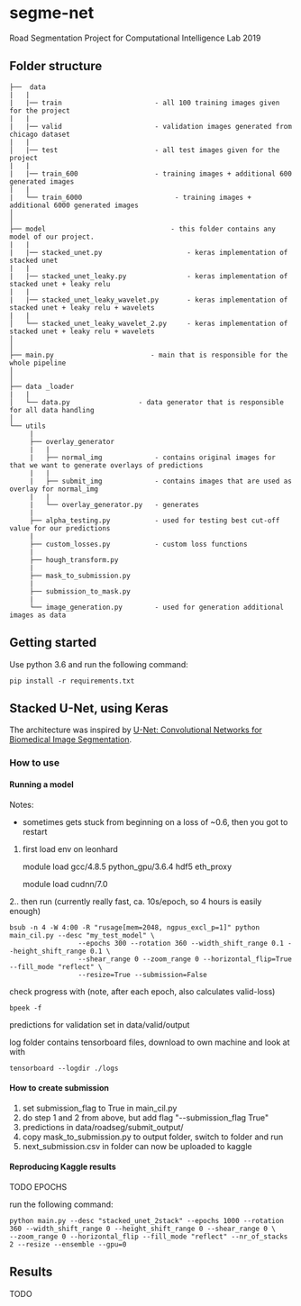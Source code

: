 # segme-net
Road Segmentation Project for Computational Intelligence Lab 2019


## Folder structure

```
├──  data
|   |
|   |── train                       - all 100 training images given for the project
|   |
|   |── valid                       - validation images generated from chicago dataset
|   |   
│   |── test                        - all test images given for the project
|   |
|   |── train_600                   - training images + additional 600 generated images
|   |
|   └── train_6000                       - training images + additional 6000 generated images
│
│
├── model                               - this folder contains any model of our project.
|   |
|   |── stacked_unet.py                     - keras implementation of stacked unet
|   |
|   |── stacked_unet_leaky.py               - keras implementation of stacked unet + leaky relu
|   |
|   |── stacked_unet_leaky_wavelet.py       - keras implementation of stacked unet + leaky relu + wavelets
|   |
│   └── stacked_unet_leaky_wavelet_2.py     - keras implementation of stacked unet + leaky relu + wavelets
│
│
├── main.py                        - main that is responsible for the whole pipeline
│ 
│  
├── data _loader
|   | 
│   └── data.py                 - data generator that is responsible for all data handling
│ 
└── utils
     |
     ├── overlay_generator
     |   |
     |   ├── normal_img             - contains original images for that we want to generate overlays of predictions
     |   |
     |   ├── submit_img             - contains images that are used as overlay for normal_img
     |   |
     |   └── overlay_generator.py   - generates 
     |
     ├── alpha_testing.py           - used for testing best cut-off value for our predictions
     |
     ├── custom_losses.py           - custom loss functions
     |
     ├── hough_transform.py
     |
     ├── mask_to_submission.py
     |
     ├── submission_to_mask.py
     |
     └── image_generation.py        - used for generation additional images as data
```

## Getting started

Use python 3.6 and run the following command:
```
pip install -r requirements.txt
```

## Stacked U-Net, using Keras

The architecture was inspired by [U-Net: Convolutional Networks for Biomedical Image Segmentation](http://lmb.informatik.uni-freiburg.de/people/ronneber/u-net/).

### How to use

#### Running a model
Notes:
-   sometimes gets stuck from beginning on a loss of ~0.6, then you got to restart

1. first load env on leonhard
    
  
    module load gcc/4.8.5 python_gpu/3.6.4 hdf5 eth_proxy
    
    module load cudnn/7.0

2.. then run (currently really fast, ca. 10s/epoch, so 4 hours is easily enough)

    bsub -n 4 -W 4:00 -R "rusage[mem=2048, ngpus_excl_p=1]" python main_cil.py --desc "my_test_model" \
                     --epochs 300 --rotation 360 --width_shift_range 0.1 --height_shift_range 0.1 \
                     --shear_range 0 --zoom_range 0 --horizontal_flip=True --fill_mode "reflect" \
                     --resize=True --submission=False

check progress with (note, after each epoch, also calculates valid-loss)

    bpeek -f
predictions for validation set in data/valid/output

log folder contains tensorboard files, download to own machine and look at with 
    
    tensorboard --logdir ./logs

#### How to create submission
1. set submission_flag to True in main_cil.py
2. do step 1 and 2 from above, but add flag "--submission_flag True"
3. predictions in data/roadseg/submit_output/
4. copy mask_to_submission.py to output folder, switch to folder and run
5. next_submission.csv in folder can now be uploaded to kaggle

#### Reproducing Kaggle results

TODO EPOCHS

run the following command:

```
python main.py --desc "stacked_unet_2stack" --epochs 1000 --rotation 360 --width_shift_range 0 --height_shift_range 0 --shear_range 0 \
--zoom_range 0 --horizontal_flip --fill_mode "reflect" --nr_of_stacks 2 --resize --ensemble --gpu=0
```

## Results

TODO
